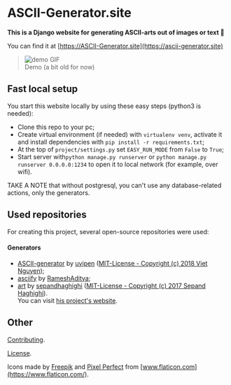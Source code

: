 ﻿# ASCII-Generator.site

**This is a Django website for generating ASCII-arts out of images or text 🎨**

You can find it at [https://ASCII-Generator.site](https://ascii-generator.site)

> ![demo GIF](.github/media/demo.gif)</br>
> Demo (a bit old for now)

## Fast local setup

You start this website locally by using these easy steps (python3 is needed):

- Clone this repo to your pc;
- Create virtual environment (if needed) with ```virtualenv venv```, activate it and install dependencies with ```pip install -r requirements.txt```;
- At the top of ```project/settings.py``` set ```EASY_RUN_MODE``` from ```False``` to ```True```;
- Start server with```python manage.py runserver``` or ```python manage.py runserver 0.0.0.0:1234``` to open it to local network (for example, over wifi).

TAKE A NOTE that without postgresql, you can't use any database-related actions, only the generators.

## Used repositories

For creating this project, several open-source repositories were used:

#### Generators

- [ASCII-generator](https://github.com/uvipen/ASCII-generator) by [uvipen](https://github.com/uvipen) ([MIT-License - Copyright (c) 2018 Viet Nguyen](https://github.com/uvipen/ASCII-generator/blob/master/LICENSE));
- [asciify](https://github.com/RameshAditya/asciify) by [RameshAditya](https://github.com/RameshAditya);
- [art](https://github.com/sepandhaghighi/art) by [sepandhaghighi](https://github.com/sepandhaghighi) ([MIT-License - Copyright (c) 2017 Sepand Haghighi](https://github.com/sepandhaghighi/art/blob/master/LICENSE)).<br>You can visit [his project's website](https://www.4r7.ir/).

## Other

[Contributing](CONTRIBUTING.md).

[License](LICENSE).

Icons made by [Freepik](https://www.flaticon.com/authors/freepik) and [Pixel Perfect](https://www.flaticon.com/authors/pixel-perfect) from [www.flaticon.com](https://www.flaticon.com/).
